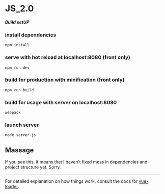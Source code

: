 # JS_2.0

***Build setUP***

### install dependencies
`npm install`

### serve with hot reload at localhost:8080 (front only)
`npm run dev`

### build for production with minification (front only)
`npm run build`

### build for usage with server on localhost:8080
`webpack`

### launch server 
`node server.js`

## Massage
If you see this, it means that I haven't fixed mess in dependencies and project structure yet. Sorry.

---
For detailed explanation on how things work, consult the docs for [vue-loader](http://vuejs.github.io/vue-loader).
